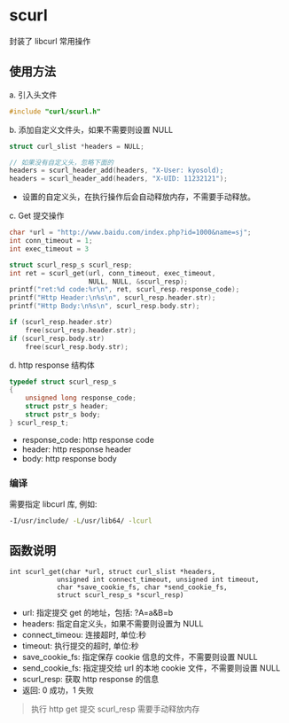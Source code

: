 # scurl

封装了 libcurl 常用操作

## 使用方法

a. 引入头文件

```c
#include "curl/scurl.h"
```

b. 添加自定义文件头，如果不需要则设置 NULL

```c
struct curl_slist *headers = NULL;

// 如果没有自定义头，忽略下面的
headers = scurl_header_add(headers, "X-User: kyosold);
headers = scurl_header_add(headers, "X-UID: 11232121");
```

- 设置的自定义头，在执行操作后会自动释放内存，不需要手动释放。

c. Get 提交操作

```c
char *url = "http://www.baidu.com/index.php?id=1000&name=sj";
int conn_timeout = 1;
int exec_timeout = 3

struct scurl_resp_s scurl_resp;
int ret = scurl_get(url, conn_timeout, exec_timeout,
                    NULL, NULL, &scurl_resp);
printf("ret:%d code:%r\n", ret, scurl_resp.response_code);
printf("Http Header:\n%s\n", scurl_resp.header.str);
printf("Http Body:\n%s\n", scurl_resp.body.str);

if (scurl_resp.header.str)
    free(scurl_resp.header.str);
if (scurl_resp.body.str)
    free(scurl_resp.body.str);
```

d. http response 结构体

```c
typedef struct scurl_resp_s
{
    unsigned long response_code;
    struct pstr_s header;
    struct pstr_s body;
} scurl_resp_t;
```

- response_code: http response code
- header: http response header
- body: http response body

### 编译

需要指定 libcurl 库, 例如:

```bash
-I/usr/include/ -L/usr/lib64/ -lcurl
```

## 函数说明

```
int scurl_get(char *url, struct curl_slist *headers,
            unsigned int connect_timeout, unsigned int timeout,
            char *save_cookie_fs, char *send_cookie_fs,
            struct scurl_resp_s *scurl_resp)
```

- url: 指定提交 get 的地址，包括: ?A=a&B=b
- headers: 指定自定义头，如果不需要则设置为 NULL
- connect_timeou: 连接超时, 单位:秒
- timeout: 执行提交的超时, 单位:秒
- save_cookie_fs: 指定保存 cookie 信息的文件，不需要则设置 NULL
- send_cookie_fs: 指定提交给 url 的本地 cookie 文件，不需要则设置 NULL
- scurl_resp: 获取 http response 的信息
- 返回: 0 成功，1 失败

> 执行 http get 提交
> scurl_resp 需要手动释放内存
